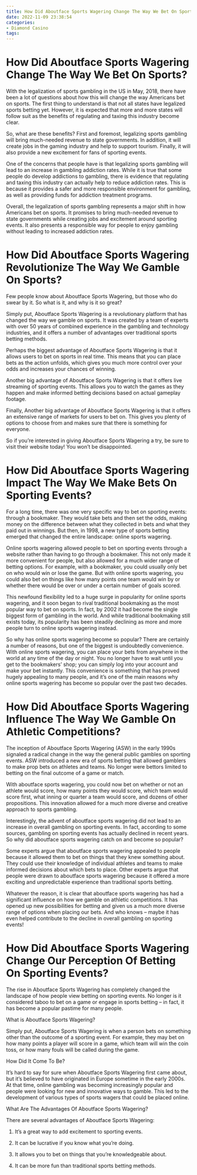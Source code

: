 ```yaml
---
title: How Did Aboutface Sports Wagering Change The Way We Bet On Sports
date: 2022-11-09 23:38:54
categories:
- Diamond Casino
tags:
---
```



#  How Did Aboutface Sports Wagering Change The Way We Bet On Sports?

With the legalization of sports gambling in the US in May, 2018, there have been a lot of questions about how this will change the way Americans bet on sports. The first thing to understand is that not all states have legalized sports betting yet. However, it is expected that more and more states will follow suit as the benefits of regulating and taxing this industry become clear.

So, what are these benefits? First and foremost, legalizing sports gambling will bring much-needed revenue to state governments. In addition, it will create jobs in the gaming industry and help to support tourism. Finally, it will also provide a new excitement for fans of sporting events.

One of the concerns that people have is that legalizing sports gambling will lead to an increase in gambling addiction rates. While it is true that some people do develop addictions to gambling, there is evidence that regulating and taxing this industry can actually help to reduce addiction rates. This is because it provides a safer and more responsible environment for gambling, as well as providing funds for addiction treatment programs.

Overall, the legalization of sports gambling represents a major shift in how Americans bet on sports. It promises to bring much-needed revenue to state governments while creating jobs and excitement around sporting events. It also presents a responsible way for people to enjoy gambling without leading to increased addiction rates.

#  How Did Aboutface Sports Wagering Revolutionize The Way We Gamble On Sports?

Few people know about Aboutface Sports Wagering, but those who do swear by it. So what is it, and why is it so great?

Simply put, Aboutface Sports Wagering is a revolutionary platform that has changed the way we gamble on sports. It was created by a team of experts with over 50 years of combined experience in the gambling and technology industries, and it offers a number of advantages over traditional sports betting methods.

Perhaps the biggest advantage of Aboutface Sports Wagering is that it allows users to bet on sports in real time. This means that you can place bets as the action unfolds, which gives you much more control over your odds and increases your chances of winning.

Another big advantage of Aboutface Sports Wagering is that it offers live streaming of sporting events. This allows you to watch the games as they happen and make informed betting decisions based on actual gameplay footage.

Finally, Another big advantage of Aboutface Sports Wagering is that it offers an extensive range of markets for users to bet on. This gives you plenty of options to choose from and makes sure that there is something for everyone.

So if you’re interested in giving Aboutface Sports Wagering a try, be sure to visit their website today! You won’t be disappointed.

#  How Did Aboutface Sports Wagering Impact The Way We Make Bets On Sporting Events?

For a long time, there was one very specific way to bet on sporting events: through a bookmaker. They would take bets and then set the odds, making money on the difference between what they collected in bets and what they paid out in winnings. But then, in 1998, a new type of sports betting emerged that changed the entire landscape: online sports wagering.

Online sports wagering allowed people to bet on sporting events through a website rather than having to go through a bookmaker. This not only made it more convenient for people, but also allowed for a much wider range of betting options. For example, with a bookmaker, you could usually only bet on who would win or lose the game. But with online sports wagering, you could also bet on things like how many points one team would win by or whether there would be over or under a certain number of goals scored.

This newfound flexibility led to a huge surge in popularity for online sports wagering, and it soon began to rival traditional bookmaking as the most popular way to bet on sports. In fact, by 2002 it had become the single biggest form of gambling in the world. And while traditional bookmaking still exists today, its popularity has been steadily declining as more and more people turn to online sports wagering instead.

So why has online sports wagering become so popular? There are certainly a number of reasons, but one of the biggest is undoubtedly convenience. With online sports wagering, you can place your bets from anywhere in the world at any time of the day or night. You no longer have to wait until you get to the bookmakers’ shop; you can simply log into your account and make your bet instantly. This convenience is something that has proved hugely appealing to many people, and it’s one of the main reasons why online sports wagering has become so popular over the past two decades.

#  How Did Aboutface Sports Wagering Influence The Way We Gamble On Athletic Competitions?

The inception of Aboutface Sports Wagering (ASW) in the early 1990s signaled a radical change in the way the general public gambles on sporting events. ASW introduced a new era of sports betting that allowed gamblers to make prop bets on athletes and teams. No longer were bettors limited to betting on the final outcome of a game or match.

With aboutface sports wagering, you could now bet on whether or not an athlete would score, how many points they would score, which team would score first, what inning or quarter a team would score, and dozens of other propositions. This innovation allowed for a much more diverse and creative approach to sports gambling.

Interestingly, the advent of aboutface sports wagering did not lead to an increase in overall gambling on sporting events. In fact, according to some sources, gambling on sporting events has actually declined in recent years. So why did aboutface sports wagering catch on and become so popular?

Some experts argue that aboutface sports wagering appealed to people because it allowed them to bet on things that they knew something about. They could use their knowledge of individual athletes and teams to make informed decisions about which bets to place. Other experts argue that people were drawn to aboutface sports wagering because it offered a more exciting and unpredictable experience than traditional sports betting.

Whatever the reason, it is clear that aboutface sports wagering has had a significant influence on how we gamble on athletic competitions. It has opened up new possibilities for betting and given us a much more diverse range of options when placing our bets. And who knows – maybe it has even helped contribute to the decline in overall gambling on sporting events!

#  How Did Aboutface Sports Wagering Change Our Perception Of Betting On Sporting Events?

The rise in Aboutface Sports Wagering has completely changed the landscape of how people view betting on sporting events. No longer is it considered taboo to bet on a game or engage in sports betting – in fact, it has become a popular pastime for many people.

What is Aboutface Sports Wagering?

Simply put, Aboutface Sports Wagering is when a person bets on something other than the outcome of a sporting event. For example, they may bet on how many points a player will score in a game, which team will win the coin toss, or how many fouls will be called during the game.

How Did It Come To Be?

It’s hard to say for sure when Aboutface Sports Wagering first came about, but it’s believed to have originated in Europe sometime in the early 2000s. At that time, online gambling was becoming increasingly popular and people were looking for new and innovative ways to gamble. This led to the development of various types of sports wagers that could be placed online.

What Are The Advantages Of Aboutface Sports Wagering?

There are several advantages of Aboutface Sports Wagering:

1. It’s a great way to add excitement to sporting events.

2. It can be lucrative if you know what you’re doing.

3. It allows you to bet on things that you’re knowledgeable about.

4. It can be more fun than traditional sports betting methods.